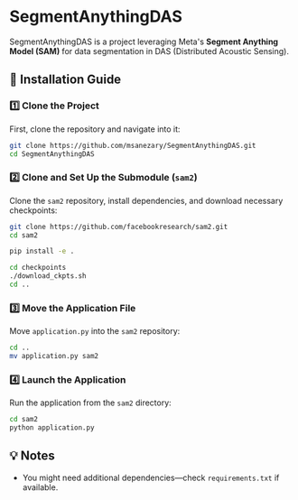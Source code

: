 # SegmentAnythingDAS

SegmentAnythingDAS is a project leveraging Meta's **Segment Anything Model (SAM)** for data segmentation in DAS (Distributed Acoustic Sensing).

## 📌 Installation Guide

### 1️⃣ Clone the Project
First, clone the repository and navigate into it:
```bash
git clone https://github.com/msanezary/SegmentAnythingDAS.git
cd SegmentAnythingDAS
```

### 2️⃣ Clone and Set Up the Submodule (`sam2`)
Clone the `sam2` repository, install dependencies, and download necessary checkpoints:
```bash
git clone https://github.com/facebookresearch/sam2.git
cd sam2

pip install -e .

cd checkpoints
./download_ckpts.sh
cd ..
```

### 3️⃣ Move the Application File
Move `application.py` into the `sam2` repository:
```bash
cd ..
mv application.py sam2
```

### 4️⃣ Launch the Application
Run the application from the `sam2` directory:
```bash
cd sam2
python application.py
```

## 💡 Notes
- You might need additional dependencies—check `requirements.txt` if available.



